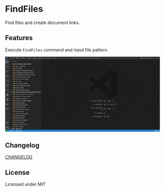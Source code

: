 # FindFiles

Find files and create document links.

## Features

Execute `FindFiles` command and input file pattern.

![Image](https://raw.githubusercontent.com/MetroSoft-Application/FindFiles/master/img/FindFileSample.gif?token=GHSAT0AAAAAAB45IV5B3NNIDOSSKTQE5NSWZAVSWOQ)

## Changelog

[CHANGELOG](./CHANGELOG.md)

## License

Licensed under MIT
